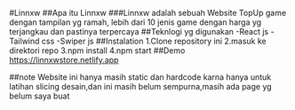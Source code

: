 #Linnxw
##Apa itu Linnxw
###Linnxw adalah sebuah Website TopUp game dengan tampilan yg ramah, lebih dari 10 jenis game dengan harga yg terjangkau dan pastinya terpercaya
##Teknlogi yg digunakan
-React js
-Tailwind css
-Swiper js
##Instalation
1.Clone repository ini
2.masuk ke direktori repo
3.npm install
4.npm start 
##Demo
https://linnxwstore.netlify.app

##note
Website ini hanya masih static dan hardcode karna hanya untuk latihan slicing desain,dan ini masih belum sempurna,masih ada page yg belum saya buat


